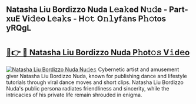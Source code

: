 ## Natasha Liu Bordizzo Nuda L𝚎a𝚔ed N𝚞𝚍e - Part-xuE Vi𝚍𝚎o L𝚎a𝚔s - H𝚘𝚝 O𝚗𝚕yf𝚊ns P𝚑𝚘tos yRQgL

# <h2><a href="http://kf3c0fd.oniu.top/?m=Natasha+Liu+Bordizzo+Nuda">🔗👉 🔴 Natasha Liu Bordizzo Nuda P𝚑ot𝚘𝚜 V𝚒d𝚎o</a></h2>

[![Natasha Liu Bordizzo Nuda Nu𝚍e𝚜](https://i.imgur.com/0qMVB7G.gif)](http://kf3c0fd.oniu.top/?m=Natasha+Liu+Bordizzo+Nuda)
Cybernetic artist and amusement giver Natasha Liu Bordizzo Nuda, known for publishing dance and lifestyle tutorials through viral dance moves and short clips. Natasha Liu Bordizzo Nuda's public persona radiates friendliness and sincerity, while the intricacies of his private life remain shrouded in enigma.  
